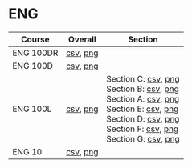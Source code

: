 # ENG

| Course | Overall | Section |
| ------ | ------- | ------- |
| ENG 100DR | [csv](https://github.com/UCSD-Historical-Enrollment-Data//Users/ryanbatubara/Desktop/2024Spring/blob/main/overall/ENG%20100DR.csv), [png](https://raw.githubusercontent.com/UCSD-Historical-Enrollment-Data//Users/ryanbatubara/Desktop/2024Spring/main/plot_overall/ENG%20100DR.png) |  |
| ENG 100D | [csv](https://github.com/UCSD-Historical-Enrollment-Data//Users/ryanbatubara/Desktop/2024Spring/blob/main/overall/ENG%20100D.csv), [png](https://raw.githubusercontent.com/UCSD-Historical-Enrollment-Data//Users/ryanbatubara/Desktop/2024Spring/main/plot_overall/ENG%20100D.png) |  |
| ENG 100L | [csv](https://github.com/UCSD-Historical-Enrollment-Data//Users/ryanbatubara/Desktop/2024Spring/blob/main/overall/ENG%20100L.csv), [png](https://raw.githubusercontent.com/UCSD-Historical-Enrollment-Data//Users/ryanbatubara/Desktop/2024Spring/main/plot_overall/ENG%20100L.png) | Section C: [csv](https://github.com/UCSD-Historical-Enrollment-Data//Users/ryanbatubara/Desktop/2024Spring/blob/main/section/ENG%20100L_C.csv), [png](https://raw.githubusercontent.com/UCSD-Historical-Enrollment-Data//Users/ryanbatubara/Desktop/2024Spring/main/plot_section/ENG%20100L_C.png)<br>Section B: [csv](https://github.com/UCSD-Historical-Enrollment-Data//Users/ryanbatubara/Desktop/2024Spring/blob/main/section/ENG%20100L_B.csv), [png](https://raw.githubusercontent.com/UCSD-Historical-Enrollment-Data//Users/ryanbatubara/Desktop/2024Spring/main/plot_section/ENG%20100L_B.png)<br>Section A: [csv](https://github.com/UCSD-Historical-Enrollment-Data//Users/ryanbatubara/Desktop/2024Spring/blob/main/section/ENG%20100L_A.csv), [png](https://raw.githubusercontent.com/UCSD-Historical-Enrollment-Data//Users/ryanbatubara/Desktop/2024Spring/main/plot_section/ENG%20100L_A.png)<br>Section E: [csv](https://github.com/UCSD-Historical-Enrollment-Data//Users/ryanbatubara/Desktop/2024Spring/blob/main/section/ENG%20100L_E.csv), [png](https://raw.githubusercontent.com/UCSD-Historical-Enrollment-Data//Users/ryanbatubara/Desktop/2024Spring/main/plot_section/ENG%20100L_E.png)<br>Section D: [csv](https://github.com/UCSD-Historical-Enrollment-Data//Users/ryanbatubara/Desktop/2024Spring/blob/main/section/ENG%20100L_D.csv), [png](https://raw.githubusercontent.com/UCSD-Historical-Enrollment-Data//Users/ryanbatubara/Desktop/2024Spring/main/plot_section/ENG%20100L_D.png)<br>Section F: [csv](https://github.com/UCSD-Historical-Enrollment-Data//Users/ryanbatubara/Desktop/2024Spring/blob/main/section/ENG%20100L_F.csv), [png](https://raw.githubusercontent.com/UCSD-Historical-Enrollment-Data//Users/ryanbatubara/Desktop/2024Spring/main/plot_section/ENG%20100L_F.png)<br>Section G: [csv](https://github.com/UCSD-Historical-Enrollment-Data//Users/ryanbatubara/Desktop/2024Spring/blob/main/section/ENG%20100L_G.csv), [png](https://raw.githubusercontent.com/UCSD-Historical-Enrollment-Data//Users/ryanbatubara/Desktop/2024Spring/main/plot_section/ENG%20100L_G.png) |
| ENG 10 | [csv](https://github.com/UCSD-Historical-Enrollment-Data//Users/ryanbatubara/Desktop/2024Spring/blob/main/overall/ENG%2010.csv), [png](https://raw.githubusercontent.com/UCSD-Historical-Enrollment-Data//Users/ryanbatubara/Desktop/2024Spring/main/plot_overall/ENG%2010.png) |  |
